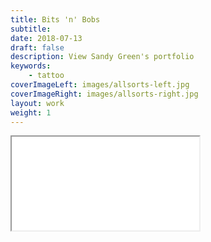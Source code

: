 ```yaml
---
title: Bits 'n' Bobs
subtitle:
date: 2018-07-13
draft: false
description: View Sandy Green's portfolio
keywords:
    - tattoo
coverImageLeft: images/allsorts-left.jpg
coverImageRight: images/allsorts-right.jpg
layout: work
weight: 1
---
```


<!-- LightWidget WIDGET --><script src="http://cdn.lightwidget.com/widgets/lightwidget.js"></script><iframe src="//lightwidget.com/widgets/6af985ea41e651529a241b8b63f62a5d.html" scrolling="no" allowtransparency="true" class="lightwidget-widget" id="gal"></iframe>
